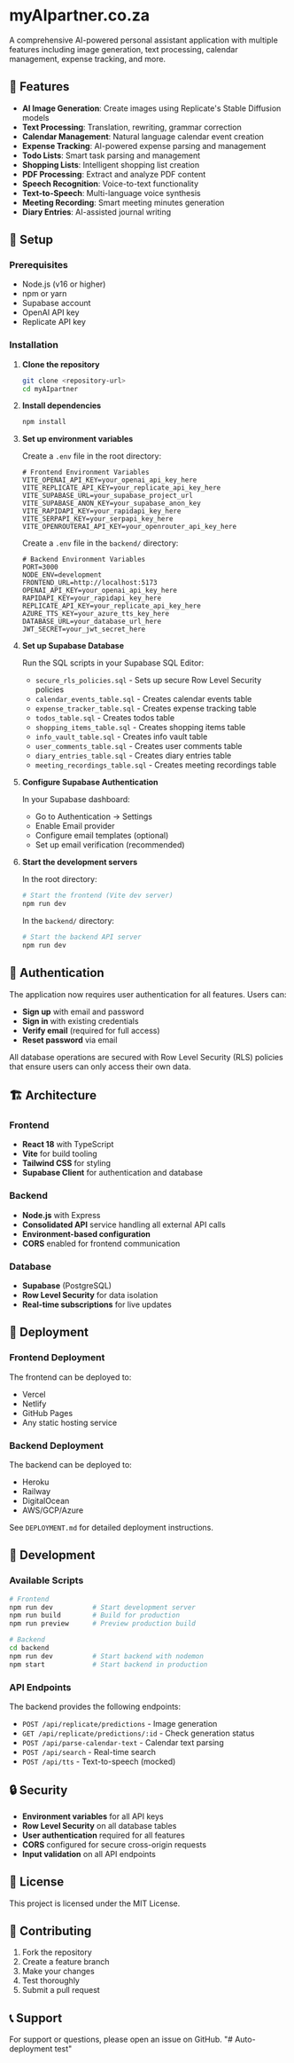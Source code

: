 # myAIpartner.co.za

A comprehensive AI-powered personal assistant application with multiple features including image generation, text processing, calendar management, expense tracking, and more.

## 🚀 Features

- **AI Image Generation**: Create images using Replicate's Stable Diffusion models
- **Text Processing**: Translation, rewriting, grammar correction
- **Calendar Management**: Natural language calendar event creation
- **Expense Tracking**: AI-powered expense parsing and management
- **Todo Lists**: Smart task parsing and management
- **Shopping Lists**: Intelligent shopping list creation
- **PDF Processing**: Extract and analyze PDF content
- **Speech Recognition**: Voice-to-text functionality
- **Text-to-Speech**: Multi-language voice synthesis
- **Meeting Recording**: Smart meeting minutes generation
- **Diary Entries**: AI-assisted journal writing

## 🔧 Setup

### Prerequisites

- Node.js (v16 or higher)
- npm or yarn
- Supabase account
- OpenAI API key
- Replicate API key

### Installation

1. **Clone the repository**
   ```bash
   git clone <repository-url>
   cd myAIpartner
   ```

2. **Install dependencies**
   ```bash
   npm install
   ```

3. **Set up environment variables**
   
   Create a `.env` file in the root directory:
   ```env
   # Frontend Environment Variables
   VITE_OPENAI_API_KEY=your_openai_api_key_here
   VITE_REPLICATE_API_KEY=your_replicate_api_key_here
   VITE_SUPABASE_URL=your_supabase_project_url
   VITE_SUPABASE_ANON_KEY=your_supabase_anon_key
   VITE_RAPIDAPI_KEY=your_rapidapi_key_here
   VITE_SERPAPI_KEY=your_serpapi_key_here
   VITE_OPENROUTERAI_API_KEY=your_openrouter_api_key_here
   ```

   Create a `.env` file in the `backend/` directory:
   ```env
   # Backend Environment Variables
   PORT=3000
   NODE_ENV=development
   FRONTEND_URL=http://localhost:5173
   OPENAI_API_KEY=your_openai_api_key_here
   RAPIDAPI_KEY=your_rapidapi_key_here
   REPLICATE_API_KEY=your_replicate_api_key_here
   AZURE_TTS_KEY=your_azure_tts_key_here
   DATABASE_URL=your_database_url_here
   JWT_SECRET=your_jwt_secret_here
   ```

4. **Set up Supabase Database**
   
   Run the SQL scripts in your Supabase SQL Editor:
   - `secure_rls_policies.sql` - Sets up secure Row Level Security policies
   - `calendar_events_table.sql` - Creates calendar events table
   - `expense_tracker_table.sql` - Creates expense tracking table
   - `todos_table.sql` - Creates todos table
   - `shopping_items_table.sql` - Creates shopping items table
   - `info_vault_table.sql` - Creates info vault table
   - `user_comments_table.sql` - Creates user comments table
   - `diary_entries_table.sql` - Creates diary entries table
   - `meeting_recordings_table.sql` - Creates meeting recordings table

5. **Configure Supabase Authentication**
   
   In your Supabase dashboard:
   - Go to Authentication → Settings
   - Enable Email provider
   - Configure email templates (optional)
   - Set up email verification (recommended)

6. **Start the development servers**
   
   In the root directory:
   ```bash
   # Start the frontend (Vite dev server)
   npm run dev
   ```
   
   In the `backend/` directory:
   ```bash
   # Start the backend API server
   npm run dev
   ```

## 🔐 Authentication

The application now requires user authentication for all features. Users can:

- **Sign up** with email and password
- **Sign in** with existing credentials
- **Verify email** (required for full access)
- **Reset password** via email

All database operations are secured with Row Level Security (RLS) policies that ensure users can only access their own data.

## 🏗️ Architecture

### Frontend
- **React 18** with TypeScript
- **Vite** for build tooling
- **Tailwind CSS** for styling
- **Supabase Client** for authentication and database

### Backend
- **Node.js** with Express
- **Consolidated API** service handling all external API calls
- **Environment-based configuration**
- **CORS** enabled for frontend communication

### Database
- **Supabase** (PostgreSQL)
- **Row Level Security** for data isolation
- **Real-time subscriptions** for live updates

## 🚀 Deployment

### Frontend Deployment
The frontend can be deployed to:
- Vercel
- Netlify
- GitHub Pages
- Any static hosting service

### Backend Deployment
The backend can be deployed to:
- Heroku
- Railway
- DigitalOcean
- AWS/GCP/Azure

See `DEPLOYMENT.md` for detailed deployment instructions.

## 🔧 Development

### Available Scripts

   ```bash
# Frontend
npm run dev          # Start development server
npm run build        # Build for production
npm run preview      # Preview production build

# Backend
cd backend
npm run dev          # Start backend with nodemon
npm start            # Start backend in production
```

### API Endpoints

The backend provides the following endpoints:
- `POST /api/replicate/predictions` - Image generation
- `GET /api/replicate/predictions/:id` - Check generation status
- `POST /api/parse-calendar-text` - Calendar text parsing
- `POST /api/search` - Real-time search
- `POST /api/tts` - Text-to-speech (mocked)

## 🔒 Security

- **Environment variables** for all API keys
- **Row Level Security** on all database tables
- **User authentication** required for all features
- **CORS** configured for secure cross-origin requests
- **Input validation** on all API endpoints

## 📝 License

This project is licensed under the MIT License.

## 🤝 Contributing

1. Fork the repository
2. Create a feature branch
3. Make your changes
4. Test thoroughly
5. Submit a pull request

## 📞 Support

For support or questions, please open an issue on GitHub.
"# Auto-deployment test" 
